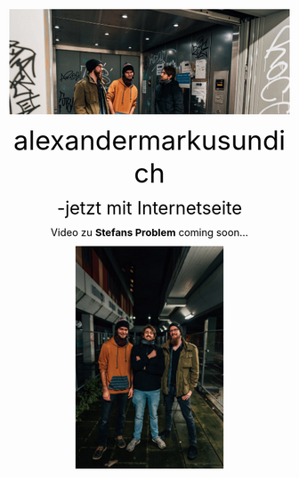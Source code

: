 <center>
<font color="black">  
<img src="pictures/dullisImFahrstuhl1.jpg">
<p>
<font size="7">
alexandermarkusundich 
</font>
</p>
<font size="6">
-jetzt mit Internetseite
</font>
<p>
<font size="4">
  Video zu 
  <B>Stefans Problem</B> coming soon...
</font>
  </p>
<p><img src="pictures/pressefotohochformatalexandermarkusundichphilippsonnack.jpg" height=400></p>
</font>
</center>
